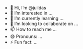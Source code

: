 - 👋 Hi, I’m @juildas
- 👀 I’m interested in ...
- 🌱 I’m currently learning ...
- 💞️ I’m looking to collaborate on ...
- 📫 How to reach me ...
- 😄 Pronouns: ...
- ⚡ Fun fact: ...

<!---
juildas/juildas is a ✨ special ✨ repository because its `README.md` (this file) appears on your GitHub profile.
You can click the Preview link to take a look at your changes.
--->
